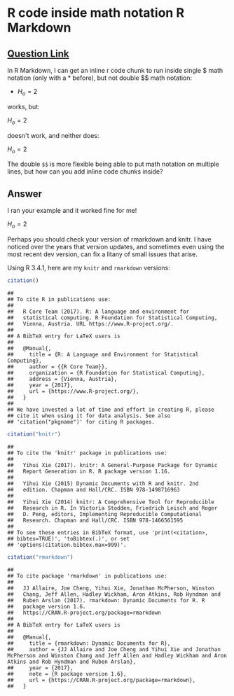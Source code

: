 R code inside math notation R Markdown
================

[Question Link](https://stackoverflow.com/questions/45360684/r-code-inside-math-notation-r-markdown/45361147#45361147)
----------------------------------------------------------------------------------------------------------------------

In R Markdown, I can get an inline r code chunk to run inside single $ math notation (only with a \* before), but not double $$ math notation:

-   *H*<sub>*o*</sub> = 2

works, but:

*H*<sub>*o*</sub> = 2

doesn't work, and neither does:

*H*<sub>*o*</sub> = 2

The double `$$` is more flexible being able to put math notation on multiple lines, but how can you add inline code chunks inside?

Answer
------

I ran your example and it worked fine for me!

*H*<sub>*o*</sub> = 2

Perhaps you should check your version of rmarkdown and knitr. I have noticed over the years that version updates, and sometimes even using the most recent dev version, can fix a litany of small issues that arise.

Using R 3.4.1, here are my `knitr` and `rmarkdown` versions:

``` r
citation()
```

    ## 
    ## To cite R in publications use:
    ## 
    ##   R Core Team (2017). R: A language and environment for
    ##   statistical computing. R Foundation for Statistical Computing,
    ##   Vienna, Austria. URL https://www.R-project.org/.
    ## 
    ## A BibTeX entry for LaTeX users is
    ## 
    ##   @Manual{,
    ##     title = {R: A Language and Environment for Statistical Computing},
    ##     author = {{R Core Team}},
    ##     organization = {R Foundation for Statistical Computing},
    ##     address = {Vienna, Austria},
    ##     year = {2017},
    ##     url = {https://www.R-project.org/},
    ##   }
    ## 
    ## We have invested a lot of time and effort in creating R, please
    ## cite it when using it for data analysis. See also
    ## 'citation("pkgname")' for citing R packages.

``` r
citation("knitr")
```

    ## 
    ## To cite the 'knitr' package in publications use:
    ## 
    ##   Yihui Xie (2017). knitr: A General-Purpose Package for Dynamic
    ##   Report Generation in R. R package version 1.16.
    ## 
    ##   Yihui Xie (2015) Dynamic Documents with R and knitr. 2nd
    ##   edition. Chapman and Hall/CRC. ISBN 978-1498716963
    ## 
    ##   Yihui Xie (2014) knitr: A Comprehensive Tool for Reproducible
    ##   Research in R. In Victoria Stodden, Friedrich Leisch and Roger
    ##   D. Peng, editors, Implementing Reproducible Computational
    ##   Research. Chapman and Hall/CRC. ISBN 978-1466561595
    ## 
    ## To see these entries in BibTeX format, use 'print(<citation>,
    ## bibtex=TRUE)', 'toBibtex(.)', or set
    ## 'options(citation.bibtex.max=999)'.

``` r
citation("rmarkdown")
```

    ## 
    ## To cite package 'rmarkdown' in publications use:
    ## 
    ##   JJ Allaire, Joe Cheng, Yihui Xie, Jonathan McPherson, Winston
    ##   Chang, Jeff Allen, Hadley Wickham, Aron Atkins, Rob Hyndman and
    ##   Ruben Arslan (2017). rmarkdown: Dynamic Documents for R. R
    ##   package version 1.6.
    ##   https://CRAN.R-project.org/package=rmarkdown
    ## 
    ## A BibTeX entry for LaTeX users is
    ## 
    ##   @Manual{,
    ##     title = {rmarkdown: Dynamic Documents for R},
    ##     author = {JJ Allaire and Joe Cheng and Yihui Xie and Jonathan McPherson and Winston Chang and Jeff Allen and Hadley Wickham and Aron Atkins and Rob Hyndman and Ruben Arslan},
    ##     year = {2017},
    ##     note = {R package version 1.6},
    ##     url = {https://CRAN.R-project.org/package=rmarkdown},
    ##   }
